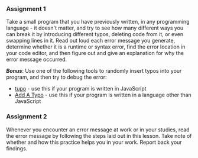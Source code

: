 ### Assignment 1

Take a small program that you have previously written, in any programming language - it doesn't matter, and try to see how many different ways you can break it by introducing different typos, deleting code from it, or even swapping lines in it. Read out loud each error message you generate, determine whether it is a runtime or syntax error, find the error location in your code editor, and then figure out and give an explanation for why the error message occurred. 

***Bonus***: Use one of the following tools to randomly insert typos into your program, and then try to debug the error:

* [tupo](https://github.com/airportyh/tupo) - use this if your program is written in JavaScript
* [Add A Typo](https://github.com/airportyh/add-a-typo) - use this if your program is written in a language other than JavaScript

### Assignment 2

Whenever you encounter an error message at work or in your studies, read the error message by following the steps laid out in this lesson. Take note of whether and how this practice helps you in your work. Report back your findings.